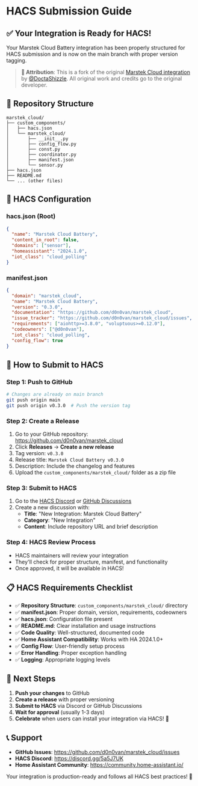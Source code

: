 # HACS Submission Guide

## ✅ Your Integration is Ready for HACS!

Your Marstek Cloud Battery integration has been properly structured for HACS submission and is now on the main branch with proper version tagging.

> **📝 Attribution**: This is a fork of the original [Marstek Cloud integration](https://github.com/DoctaShizzle/marstek_cloud) by [@DoctaShizzle](https://github.com/DoctaShizzle). All original work and credits go to the original developer.

## 📁 Repository Structure

```
marstek_cloud/
├── custom_components/
│   ├── hacs.json
│   └── marstek_cloud/
│       ├── __init__.py
│       ├── config_flow.py
│       ├── const.py
│       ├── coordinator.py
│       ├── manifest.json
│       └── sensor.py
├── hacs.json
├── README.md
└── ... (other files)
```

## 🔧 HACS Configuration

### hacs.json (Root)
```json
{
  "name": "Marstek Cloud Battery",
  "content_in_root": false,
  "domains": ["sensor"],
  "homeassistant": "2024.1.0",
  "iot_class": "cloud_polling"
}
```

### manifest.json
```json
{
  "domain": "marstek_cloud",
  "name": "Marstek Cloud Battery",
  "version": "0.3.0",
  "documentation": "https://github.com/d0n0van/marstek_cloud",
  "issue_tracker": "https://github.com/d0n0van/marstek_cloud/issues",
  "requirements": ["aiohttp>=3.8.0", "voluptuous>=0.12.0"],
  "codeowners": ["@d0n0van"],
  "iot_class": "cloud_polling",
  "config_flow": true
}
```

## 🚀 How to Submit to HACS

### Step 1: Push to GitHub
```bash
# Changes are already on main branch
git push origin main
git push origin v0.3.0  # Push the version tag
```

### Step 2: Create a Release
1. Go to your GitHub repository: https://github.com/d0n0van/marstek_cloud
2. Click **Releases** → **Create a new release**
3. Tag version: `v0.3.0`
4. Release title: `Marstek Cloud Battery v0.3.0`
5. Description: Include the changelog and features
6. Upload the `custom_components/marstek_cloud/` folder as a zip file

### Step 3: Submit to HACS
1. Go to the [HACS Discord](https://discord.gg/5a5J7UK) or [GitHub Discussions](https://github.com/hacs/integration/discussions)
2. Create a new discussion with:
   - **Title**: "New Integration: Marstek Cloud Battery"
   - **Category**: "New Integration"
   - **Content**: Include repository URL and brief description

### Step 4: HACS Review Process
- HACS maintainers will review your integration
- They'll check for proper structure, manifest, and functionality
- Once approved, it will be available in HACS!

## 📋 HACS Requirements Checklist

- ✅ **Repository Structure**: `custom_components/marstek_cloud/` directory
- ✅ **manifest.json**: Proper domain, version, requirements, codeowners
- ✅ **hacs.json**: Configuration file present
- ✅ **README.md**: Clear installation and usage instructions
- ✅ **Code Quality**: Well-structured, documented code
- ✅ **Home Assistant Compatibility**: Works with HA 2024.1.0+
- ✅ **Config Flow**: User-friendly setup process
- ✅ **Error Handling**: Proper exception handling
- ✅ **Logging**: Appropriate logging levels

## 🎯 Next Steps

1. **Push your changes** to GitHub
2. **Create a release** with proper versioning
3. **Submit to HACS** via Discord or GitHub Discussions
4. **Wait for approval** (usually 1-3 days)
5. **Celebrate** when users can install your integration via HACS! 🎉

## 📞 Support

- **GitHub Issues**: https://github.com/d0n0van/marstek_cloud/issues
- **HACS Discord**: https://discord.gg/5a5J7UK
- **Home Assistant Community**: https://community.home-assistant.io/

Your integration is production-ready and follows all HACS best practices! 🚀
